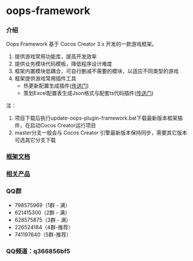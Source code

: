# oops-framework

### 介绍
Oops Framework 基于 Cocos Creator 3.x 开发的一款游戏框架。
1. 提供游戏常用功能库，提高开发效率
2. 提供业务模块代码模板，降低程序设计难度
3. 框架内置模块低耦合，可自行删减不需要的模块，以适应不同类型的游戏
4. 框架提供游戏常用插件工具
    - 热更新配置生成插件([传送门](https://gitee.com/dgflash/oops-plugin-hot-update))
    - 策划Excel配置表生成Json格式与配套ts代码插件([传送门](https://gitee.com/dgflash/oops-plugin-excel-to-json))

注：
1. 项目下载后执行update-oops-plugin-framework.bat下载最新版本框架插件，在启动Cocos Creator运行项目
1. master分支一般会与 Cocos Creator 引擎最新版本保持同步，需要其它版本可选其它分支下载

### <a href="https://gitee.com/dgflash/oops-framework/wikis/pages?sort_id=12002375&doc_id=2873565" target="_blank">框架文档</a>

### <a href="https://store.cocos.com/app/search?name=oops" target="_blank">相关产品</a>

### QQ群
- 798575969（1群 - 满） 
- 621415300（2群 - 满）
- 628575875（3群 - 满）
- 226524184（4群-推荐）
- 741197640（5群-推荐）

### QQ频道：q366856bf5